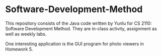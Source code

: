 # Software-Development-Method
 
This repository consists of the Java code written by Yunlu for CS 2110: Software Development Method. They are in-class activity, assignment as well as weekly labs. 

One interesting application is the GUI program for photo viewers in Homework 5. 
